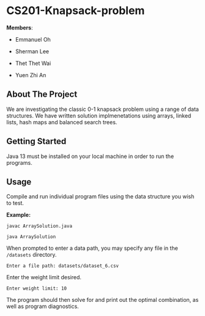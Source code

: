 # CS201-Knapsack-problem

**Members**: 

* Emmanuel Oh 

* Sherman Lee

* Thet Thet Wai

* Yuen Zhi An

## About The Project

We are investigating the classic 0-1 knapsack problem using a range of data structures. We have written solution implmenetations using arrays, 
linked lists, hash maps and balanced search trees.

## Getting Started

Java 13 must be installed on your local machine in order to run the programs.

## Usage

Compile and run individual program files using the data structure you wish to test.

**Example:**

`javac ArraySolution.java`

`java ArraySolution`

When prompted to enter a data path, you may specify any file in the `/datasets` directory.

`Enter a file path: datasets/dataset_6.csv`

Enter the weight limit desired.

`Enter weight limit: 10`

The program should then solve for and print out the optimal combination, as well as program diagnostics.
